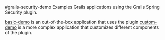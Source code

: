 #grails-security-demo
Examples Grails applications using the Grails Spring Security plugin.

[basic-demo](basic-demo) is an out-of-the-box application that uses the plugin
[custom-demo](custom-demo) is a more complex application that customizes different components of the plugin.
